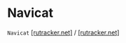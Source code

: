 # Navicat
`Navicat` [[rutracker.net]](https://rutracker.net/forum/viewtopic.php?t=6598936) / [[rutracker.net]](https://rutracker.net/forum/profile.php?mode=viewprofile&u=10387593)